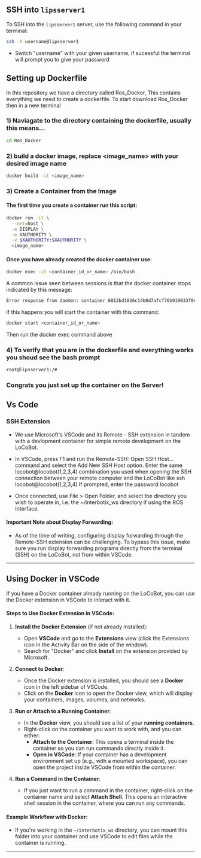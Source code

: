 ## SSH into `lipsserver1`

To SSH into the `lipsserver1` server, use the following command in your terminal:

```bash
ssh -X username@lipsserver1
```
- Switch "username" with your given username, if sucessful the terminal will prompt you to give your password

## Setting up Dockerfile

In this repository we have a directory called Ros_Docker, This contains everything we need to create a dockerfile. To start download Ros_Docker then in a new terminal

### 1) Naviagate to the directory containing the dockerfile, usually this means... 

```bash
cd Ros_Docker
```

### 2) build a docker image, replace <image_name> with your desired image name

```bash
docker build -it <image_name> 
```

### 3) Create a Container from the Image

#### The first time you create a container run this script:
```bash 
docker run -it \
  --net=host \
  -e DISPLAY \
  -e XAUTHORITY \
  -v $XAUTHORITY:$XAUTHORITY \
  <image_name>
```

#### Once you have already created the docker container use:

```bash
docker exec -it <container_id_or_name> /bin/bash
```

A common issue seen between sessions is that the docker container stops indicated by this message: 

```bash
Error response from daemon: container 6012bd1026c14b0d7afcf70b919033f0ec720e73a4bdf90509b68cb9f41e834a is not running
```

If this happens you will start the container with this command:

```bash
docker start <container_id_or_name>
```

Then run the docker exec command above

### 4) To verify that you are in the dockerfile and everything works you shoud see the bash prompt

```bash
root@lipsserver1:/# 
```

### Congrats you just set up the container on the Server! 


## Vs Code 



### SSH Extension
- We use Microsoft's VSCode and its Remote - SSH extension in tandem with a devlopment container for simple remote development on the LoCoBot.

- In VSCode, press F1 and run the Remote-SSH: Open SSH Host... command and select the Add New SSH Host option. Enter the same locobot@locobot(1,2,3,4) combination you used when opening the SSH connection between your remote computer and the LoCoBot like ssh locobot@locobot(1,2,3,4) If prompted, enter the password locobot

- Once connected, use File > Open Folder, and select the directory you wish to operate in, i.e. the ~/interbotix_ws directory if using the ROS Interface.

#### **Important Note about Display Forwarding**:
- As of the time of writing, configuring display forwarding through the Remote-SSH extension can be challenging. To bypass this issue, make sure you run display forwarding programs directly from the terminal (SSH) on the LoCoBot, not from within VSCode.
---

## **Using Docker in VSCode**

If you have a Docker container already running on the LoCoBot, you can use the Docker extension in VSCode to interact with it.

#### **Steps to Use Docker Extension in VSCode**:

1. **Install the Docker Extension** (if not already installed):
   - Open **VSCode** and go to the **Extensions** view (click the Extensions icon in the Activity Bar on the side of the window).
   - Search for "Docker" and click **Install** on the extension provided by Microsoft.

2. **Connect to Docker**:
   - Once the Docker extension is installed, you should see a **Docker** icon in the left sidebar of VSCode.
   - Click on the **Docker** icon to open the Docker view, which will display your containers, images, volumes, and networks.

3. **Run or Attach to a Running Container**:
   - In the **Docker** view, you should see a list of your **running containers**.
   - Right-click on the container you want to work with, and you can either:
     - **Attach to the Container**: This opens a terminal inside the container so you can run commands directly inside it.
     - **Open in VSCode**: If your container has a development environment set up (e.g., with a mounted workspace), you can open the project inside VSCode from within the container.

4. **Run a Command in the Container**:
   - If you just want to run a command in the container, right-click on the container name and select **Attach Shell**. This opens an interactive shell session in the container, where you can run any commands.

#### **Example Workflow with Docker**:
- If you're working in the `~/interbotix_ws` directory, you can mount this folder into your container and use VSCode to edit files while the container is running.

---